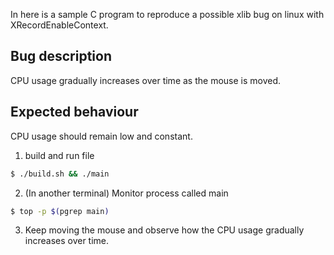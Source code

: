 In here is a sample C program to reproduce
a possible xlib bug on linux with
XRecordEnableContext.

## Bug description
CPU usage gradually increases
over time as the mouse is moved.

## Expected behaviour
CPU usage should remain low and constant.


1. build and run file
```sh
$ ./build.sh && ./main
```

2. (In another terminal) Monitor process called main
```sh
$ top -p $(pgrep main)
```

3. Keep moving the mouse and observe how
the CPU usage gradually increases
over time.

